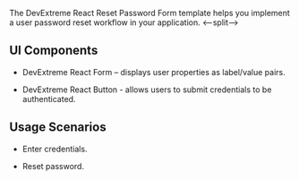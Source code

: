 The DevExtreme React Reset Password Form template helps you implement a user password reset workflow in your application.
<--split-->

## UI Components  

- DevExtreme React Form – displays user properties as label/value pairs.

- DevExtreme React Button - allows users to submit credentials to be authenticated.

## Usage Scenarios 

- Enter credentials.

- Reset password.